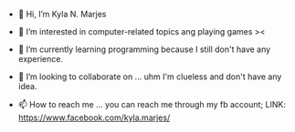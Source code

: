 - 👋 Hi, I’m Kyla N. Marjes

- 👀 I’m interested in computer-related topics ang playing games ><

- 🌱 I’m currently learning programming because I still don't have any experience.

- 💞️ I’m looking to collaborate on ... uhm I'm clueless and don't have any idea.

- 📫 How to reach me ... you can reach me through my fb account; LINK: https://www.facebook.com/kyla.marjes/

<!---
lakyres/lakyres is a ✨ special ✨ repository because its `memyselfandi.md` (this file) appears on your GitHub profile.
You can click the Preview link to take a look at your changes.
--->
